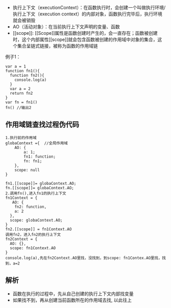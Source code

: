 - 执行上下文（executionContext）：在函数执行时，会创建一个叫做执行环境/执行上下文（execution context）的内部对象，函数执行完毕后，执行环境就会被销毁 
- AO（活动对象）：在当前执行上下文声明的变量、函数
- [[scope]]: [[Scope]]属性是函数创建时产生的，会一直存在；函数被创建时，这个内部属性[[scope]]就会包含函数被创建的作用域中对象的集合，这个集合呈链式链接，被称为函数的作用域链 

例子1：
```
var a = 1
function fn1(){
  function fn2(){
    console.log(a)
  }
  var a = 2
  return fn2
}
var fn = fn1()
fn() //输出2
```
## 作用域链查找过程伪代码
```
1.执行前的作用域
globaContext ={  //全局作用域
    AO: {
        a: 1;
        fn1: function;
        fn: fn1;
    },
    scope: null
}

fn1.[[scope]]= globaContext.AO;
fn.[[scope]]= globaContext.AO;
2.调用fn(),进入fn1的执行上下文
fn1Context = {
   AO: {
    fn2: function,
    a: 2
  },
  scope: globaContext.AO;
}
fn2.[[scope]] = fn1Context.AO
调用fn2，进入fn2的执行上下文
fn2Context = {
  AO: {},
  scope: fn1Context.AO
}
console.log(a),先在fn2Context.AO里找，没找到，到scope: fn1Contex.AO里找，找到，a=2
```
 ## 解析
- 函数在执行的过程中，先从自己创建的执行上下文内部找变量
- 如果找不到，再从创建当前函数所在的作用域去找, 以此往上
